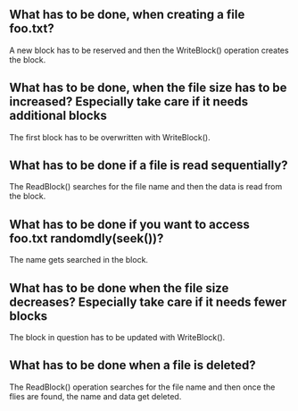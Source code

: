 ## What has to be done, when creating a file foo.txt?
A new block has to be reserved and then the WriteBlock() operation creates the block.

## What has to be done, when the file size has to be increased? Especially take care if it needs additional blocks
The first block has to be overwritten with WriteBlock().

## What has to be done if a file is read sequentially?
The ReadBlock() searches for the file name and then the data is read from the block.

## What has to be done if you want to access foo.txt randomdly(seek())?
The name gets searched in the block.

## What has to be done when the file size decreases? Especially take care if it needs fewer blocks
The block in question has to be updated with WriteBlock().

## What has to be done when a file is deleted?
The ReadBlock() operation searches for the file name and then once the flies are found, the name and data get deleted.
